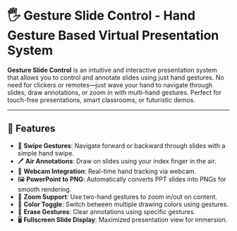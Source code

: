 # 🖐️ Gesture Slide Control - Hand Gesture Based Virtual Presentation System

**Gesture Slide Control** is an intuitive and interactive presentation system that allows you to control and annotate slides using just hand gestures. No need for clickers or remotes—just wave your hand to navigate through slides, draw annotations, or zoom in with multi-hand gestures. Perfect for touch-free presentations, smart classrooms, or futuristic demos.

---

## 🚀 Features

- 👋 **Swipe Gestures**: Navigate forward or backward through slides with a simple hand swipe.
- 🖊️ **Air Annotations**: Draw on slides using your index finger in the air.
- 📸 **Webcam Integration**: Real-time hand tracking via webcam.
- 🖼️ **PowerPoint to PNG**: Automatically converts PPT slides into PNGs for smooth rendering.
- 🎯 **Zoom Support**: Use two-hand gestures to zoom in/out on content.
- 🌈 **Color Toggle**: Switch between multiple drawing colors using gestures.
- 🧼 **Erase Gestures**: Clear annotations using specific gestures.
- 🖥️ **Fullscreen Slide Display**: Maximized presentation view for immersion.
